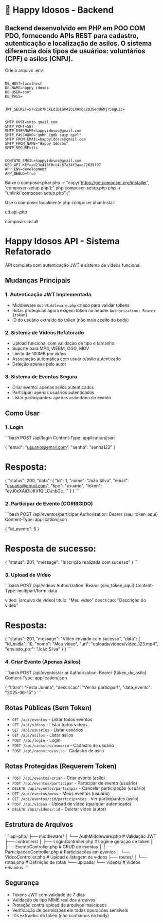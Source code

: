 
# 🧓 Happy Idosos - Backend

## Backend desenvolvido em **PHP em POO COM PDO**, fornecendo APIs REST para cadastro, autenticação e localização de asilos. O sistema diferencia dois tipos de usuários: **voluntários (CPF)** e **asilos (CNPJ)**.

Crie o arquivo .env:

```

DB_HOST=localhost
DB_NAME=happy_idosos
DB_USER=root
DB_PASS=


JWT_SECRET=57VZok7RCkLdi0IGV4iDLRHmOcZU3Sed0GMjr5egCZc=


SMTP_HOST=smtp.gmail.com
SMTP_PORT=587
SMTP_USERNAME=happyidosos@gmail.com
SMTP_PASSWORD="gohh igdk sajp qpvl"
SMTP_FROM_EMAIL=happyidosos@gmail.com
SMTP_FROM_NAME="Happy Idosos"
SMTP_SECURE=tls


CONTATO_EMAIL=happyidosos@gmail.com
GEO_API_KEY=ad23e416f0cc4c67a34f3aae72635f07
APP_ENV=development
APP_DEBUG=true

```

Baixe o composer.phar
php -r "copy('https://getcomposer.org/installer', 'composer-setup.php');" php composer-setup.php php -r "unlink('composer-setup.php');"

Use o composer localmente
php composer.phar install

cd api-php

composer install


# Happy Idosos API - Sistema Refatorado

API completa com autenticação JWT e sistema de vídeos funcional.

## Mudanças Principais

### 1. Autenticação JWT Implementada
- Middleware `AuthMiddleware.php` criado para validar tokens
- Rotas protegidas agora exigem token no header `Authorization: Bearer {token}`
- ID do usuário extraído do token (não mais aceito do body)

### 2. Sistema de Vídeos Refatorado
- Upload funcional com validação de tipo e tamanho
- Suporte para MP4, WEBM, OGG, MOV
- Limite de 100MB por vídeo
- Associação automática com usuário/asilo autenticado
- Deleção apenas pelo autor

### 3. Sistema de Eventos Seguro
- Criar evento: apenas asilos autenticados
- Participar: apenas usuários autenticados
- Listar participantes: apenas asilo dono do evento

## Como Usar

### 1. Login
\`\`\`bash
POST /api/login
Content-Type: application/json

{
  "email": "usuario@email.com",
  "senha": "senha123"
}

# Resposta:
{
  "status": 200,
  "data": {
    "id": 1,
    "nome": "João Silva",
    "email": "usuario@email.com",
    "tipo": "usuario",
    "token": "eyJ0eXAiOiJKV1QiLCJhbGc..."
  }
}
\`\`\`

### 2. Participar de Evento (CORRIGIDO)
\`\`\`bash
POST /api/eventos/participar
Authorization: Bearer {seu_token_aqui}
Content-Type: application/json

{
  "id_evento": 5
}

# Resposta de sucesso:
{
  "status": 201,
  "message": "Inscrição realizada com sucesso"
}
\`\`\`

### 3. Upload de Vídeo
\`\`\`bash
POST /api/videos
Authorization: Bearer {seu_token_aqui}
Content-Type: multipart/form-data

video: [arquivo de vídeo]
titulo: "Meu vídeo"
descricao: "Descrição do vídeo"

# Resposta:
{
  "status": 201,
  "message": "Vídeo enviado com sucesso",
  "data": {
    "id_midia": 10,
    "nome": "Meu vídeo",
    "url": "uploads/videos/video_123.mp4",
    "enviado_por": "João Silva"
  }
}
\`\`\`

### 4. Criar Evento (Apenas Asilos)
\`\`\`bash
POST /api/eventos/criar
Authorization: Bearer {token_do_asilo}
Content-Type: application/json

{
  "titulo": "Festa Junina",
  "descricao": "Venha participar!",
  "data_evento": "2025-06-15"
}
\`\`\`

## Rotas Públicas (Sem Token)
- `GET /api/eventos` - Listar todos eventos
- `GET /api/videos` - Listar todos vídeos
- `GET /api/usuarios` - Listar usuários
- `GET /api/asilos` - Listar asilos
- `POST /api/login` - Login
- `POST /api/cadastro/usuario` - Cadastro de usuário
- `POST /api/cadastro/asilo` - Cadastro de asilo

## Rotas Protegidas (Requerem Token)
- `POST /api/eventos/criar` - Criar evento (asilo)
- `POST /api/eventos/participar` - Participar de evento (usuário)
- `DELETE /api/eventos/participar` - Cancelar participação (usuário)
- `GET /api/eventos/meus` - Meus eventos (usuário)
- `GET /api/eventos/:id/participantes` - Ver participantes (asilo)
- `POST /api/videos` - Upload de vídeo (qualquer autenticado)
- `DELETE /api/videos/:id` - Deletar vídeo (autor)

## Estrutura de Arquivos
\`\`\`
api-php/
├── middleware/
│   └── AuthMiddleware.php          # Validação JWT
├── controllers/
│   ├── LoginController.php         # Login e geração de token
│   ├── EventoController.php        # CRUD de eventos
│   ├── ParticipacaoController.php  # Participações em eventos
│   └── VideoController.php         # Upload e listagem de vídeos
├── routes/
│   └── rotas.php                   # Definição de rotas
└── uploads/
    └── videos/                     # Vídeos enviados
\`\`\`

## Segurança
- Tokens JWT com validade de 7 dias
- Validação de tipo MIME real dos arquivos
- Proteção contra upload de arquivos maliciosos
- Verificação de permissões em todas operações sensíveis
- IDs extraídos do token (não confiamos no body)
